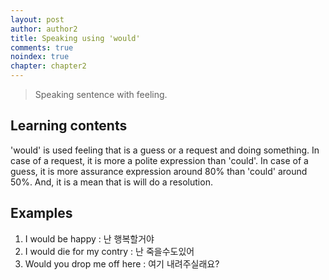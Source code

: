 ```yaml
---
layout: post
author: author2
title: Speaking using 'would'
comments: true
noindex: true
chapter: chapter2
---
```

>Speaking sentence with feeling.

## Learning contents
'would' is used feeling that is a guess or a request and doing something.
In case of a request, it is more a polite expression than 'could'.
In case of a guess, it is more assurance expression around 80% than 'could' around 50%.
And, it is a mean that is will do a resolution. 

## Examples
1. I would be happy 
: 난 행복할거야
2. I would die for my contry 
: 난 죽을수도있어
3. Would you drop me off here 
: 여기 내려주실래요?
